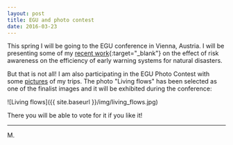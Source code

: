 ```yaml
---
layout: post
title: EGU and photo contest
date: 2016-03-23
---
```


This spring I will be going to the EGU conference in Vienna, Austria.
I will be presenting some of my [recent work](http://meetingorganizer.copernicus.org/EGU2016/EGU2016-15179.pdf){:target="_blank"} on the effect of risk awareness on the efficiency of early warning systems for natural disasters.

But that is not all! I am also participating in the EGU Photo Contest with some [pictures](http://imaggeo.egu.eu/user/m.girons/) of my trips. The photo "Living flows" has been selected as one of the finalist images and it will be exhibited during the conference:

![Living flows]({{ site.baseurl }}/img/living_flows.jpg)

There you will be able to vote for it if you like it!

---

M.

